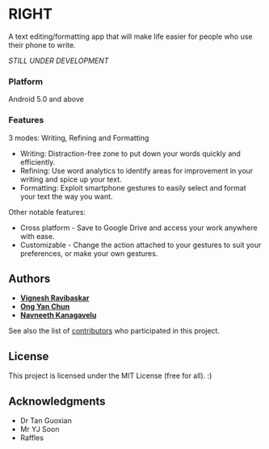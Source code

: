 # RIGHT

A text editing/formatting app that will make life easier for people who use their phone to write.

*STILL UNDER DEVELOPMENT*

### Platform

Android 5.0 and above

### Features

3 modes: Writing, Refining and Formatting
* Writing: Distraction-free zone to put down your words quickly and efficiently.
* Refining: Use word analytics to identify areas for improvement in your writing and spice up your text.
* Formatting: Exploit smartphone gestures to easily select and format your text the way you want.

Other notable features:
* Cross platform - Save to Google Drive and access your work anywhere with ease.
* Customizable - Change the action attached to your gestures to suit your preferences, or make your own gestures.

## Authors

* [**Vignesh Ravibaskar**](https://github.com/viggibear)
* [**Ong Yan Chun**](https://github.com/Nyanch)
* [**Navneeth Kanagavelu**](https://github.com/knav)

See also the list of [contributors](https://github.com/your/project/contributors) who participated in this project.

## License

This project is licensed under the MIT License (free for all). :)

## Acknowledgments

* Dr Tan Guoxian
* Mr YJ Soon
* Raffles
